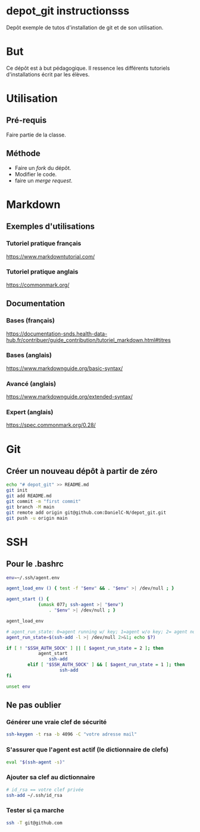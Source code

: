 # depot_git instructionsss

Depôt exemple de tutos d'installation de git et de son utilisation.  

# But

Ce dépôt est à but pédagogique. Il ressence les différents tutoriels d'installations écrit par les élèves.

# Utilisation

## Pré-requis

Faire partie de la classe.

## Méthode

* Faire un *fork* du dépôt.
* Modifier le code.
* faire un *merge request*.

# Markdown

## Exemples d'utilisations

### Tutoriel pratique français

https://www.markdowntutorial.com/

### Tutoriel pratique anglais
https://commonmark.org/

## Documentation

### Bases (français)

https://documentation-snds.health-data-hub.fr/contribuer/guide_contribution/tutoriel_markdown.html#titres

### Bases (anglais)

https://www.markdownguide.org/basic-syntax/

### Avancé (anglais)

https://www.markdownguide.org/extended-syntax/

### Expert (anglais)

https://spec.commonmark.org/0.28/

# Git

## Créer un nouveau dépôt à partir de zéro

```bash
echo "# depot_git" >> README.md
git init
git add README.md
git commit -m "first commit"
git branch -M main
git remote add origin git@github.com:DanielC-N/depot_git.git
git push -u origin main
```

# SSH

## Pour le .bashrc

```bash
env=~/.ssh/agent.env

agent_load_env () { test -f "$env" && . "$env" >| /dev/null ; }

agent_start () {
            (umask 077; ssh-agent >| "$env")
                . "$env" >| /dev/null ; }

agent_load_env

# agent_run_state: 0=agent running w/ key; 1=agent w/o key; 2= agent not running
agent_run_state=$(ssh-add -l >| /dev/null 2>&1; echo $?)

if [ ! "$SSH_AUTH_SOCK" ] || [ $agent_run_state = 2 ]; then
            agent_start
                ssh-add
        elif [ "$SSH_AUTH_SOCK" ] && [ $agent_run_state = 1 ]; then
                    ssh-add
fi

unset env
```

## Ne pas oublier

### Générer une vraie clef de sécurité

```bash
ssh-keygen -t rsa -b 4096 -C "votre adresse mail"
```
### S'assurer que l'agent est actif (le dictionnaire de clefs)

```bash
eval "$(ssh-agent -s)"
```

### Ajouter sa clef au dictionnaire

```bash
# id_rsa == votre clef privée
ssh-add ~/.ssh/id_rsa
```

### Tester si ça marche

```bash
ssh -T git@github.com
```
